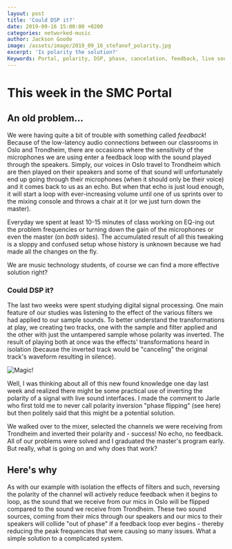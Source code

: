 ```yaml
---
layout: post
title: 'Could DSP it?'
date: 2019-09-16 15:00:00 +0200
categories: networked-music
author: Jackson Goode
image: /assets/image/2019_09_16_stefanof_polarity.jpg
excerpt: 'Is polarity the solution?'
Keywords: Portal, polarity, DSP, phase, cancelation, feedback, live sound
---
```

# This week in the SMC Portal

## An old problem...

We were having quite a bit of trouble with something called _feedback_! Because of the low-latency audio connections between our classrooms in Oslo and Trondheim, there are occasions where the sensitivity of the microphones we are using enter a feedback loop with the sound played through the speakers. Simply, our voices in Oslo travel to Trondheim which are then played on their speakers and some of that sound will unfortunately end up going through their microphones (when it should only be their voice) and it comes back to us as an echo. But when that echo is just loud enough, it will start a loop with ever-increasing volume until one of us sprints over to the mixing console and throws a chair at it (or we just turn down the master).

Everyday we spent at least 10-15 minutes of class working on EQ-ing out the problem frequencies or turning down the gain of the microphones or even the master (on _both_ sides). The accumulated result of all this tweaking is a sloppy and confused setup whose history is unknown because we had made all the changes on the fly.

We are music technology students, of course we can find a more effective solution right?

### Could DSP it?

The last two weeks were spent studying digital signal processing. One main feature of our studies was listening to the effect of the various filters we had applied to our sample sounds. To better understand the transformations at play, we creating two tracks, one with the sample and filter applied and the other with just the untampered sample whose polarity was inverted. The result of playing both at once was the effects' transformations heard in isolation (because the inverted track would be "canceling" the original track's waveform resulting in silence).

![Magic!](https://www.uio.no/english/studies/programmes/SMC-master/blog/assets/image/2019_09_16_stefanof_wave_interference.gif "Magic!")

Well, I was thinking about all of this new found knowledge one day last week and realized there might be some practical use of inverting the polarity of a signal with live sound interfaces. I made the comment to Jarle who first told me to never call polarity inversion "phase flipping" (see here) but then politely said that this might be a potential solution.

We walked over to the mixer, selected the channels we were receiving from Trondheim and inverted their polarity and - success! No echo, no feedback. All of our problems were solved and I graduated the master's program early. But really, what is going on and why does that work?

## Here's why

As with our example with isolation the effects of filters and such, reversing the polarity of the channel will actively reduce feedback when it begins to loop, as the sound that we receive from our mics in Oslo will be flipped compared to the sound we receive from Trondheim. These two sound sources, coming from their mics through our speakers and our mics to their speakers will collide "out of phase" if a feedback loop ever begins - thereby reducing the peak frequencies that were causing so many issues. What a simple solution to a complicated system.
